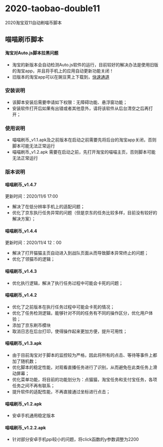 # 2020-taobao-double11
2020淘宝双11自动刷喵币脚本

## 喵喵刷币脚本

#### 淘宝对Auto.js脚本拉黑问题
- 淘宝的新版本会自动检测Auto.js软件的运行，目前较好的解决办法是使用旧版的淘宝app，并且将手机上的应用自动更新功能关闭！
- 旧版本的淘宝app可以在豌豆荚上下载到，[快速通道](https://www.wandoujia.com/apps/32267/history)

### 安装说明

- 该脚本安装后需要申请如下权限：无障碍功能、悬浮窗功能；
- 安装软件打开后如果有出错或者其他意外，请将该软件从后台清空之后再打开；

### 使用说明

- 喵喵刷币_v1.1.apk及之前版本在启动之前需要先将后台的淘宝app关闭，否则脚本可能无法正常运行
- 喵喵刷币_v1.2.apk 需要在启动之前，先打开淘宝的喵喵主页，否则脚本可能无法正常运行

### 版本说明
#### 喵喵刷币_v1.4.7
更新时间：2020/11/6 17:00
- 解决了在低分辨率手机上的适配问题；
- 优化了京东执行任务异常的问题（但是京东的任务比较多样，目前没有较好的解决方案）；

#### 喵喵刷币_v1.4.4
更新时间：2020/11/4 12：00
- 解决了打开猫猫主页自动进入到战队页面从而导致脚本异常终止的问题；
- 优化了领猫币的逻辑；

#### 喵喵刷币_v1.4.3
- 优化执行逻辑，解决了执行任务过程中可能会卡死的问题；

#### 喵喵刷币_v1.4.2
- 优化了之前版本在执行任务过程中可能会卡死的情况；
- 优化了任务检测逻辑，能够针对不同的任务有不同的操作区分，优化用户体验；
- 添加了京东刷币模块
- 取消日志在后台打印，使得操作起来更加方便，提升可用性；

#### 喵喵刷币_v1.3.apk
- 由于目前淘宝对于脚本的监控较为严格，因此将所有的点击、等待等事件上都加了随机数；
- 优化脚本的稳定性能，对观看直播任务进行了识别，从而避免在此类任务上滑动屏幕；
- 优化菜单功能，将目前的功能划分为：点猫猫，淘宝任务和支付宝任务，各项任务之间不再有联系；
- 提升软件的适配性能，不再直接通过坐标进行点击；

#### 喵喵刷币_v1.2.apk 
- 安卓手机通用稳定版本

#### 喵喵刷币_v1.2.2.apk 
- 针对部分安卓手机ppi较小的问题，将click函数的y参数调整为2200

  
